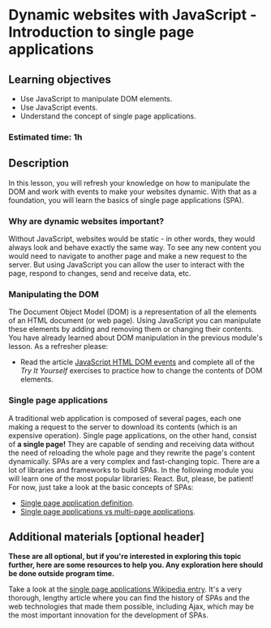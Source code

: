 # Dynamic websites with JavaScript - Introduction to single page applications

## Learning objectives

- Use JavaScript to manipulate DOM elements.
- Use JavaScript events.
- Understand the concept of single page applications.

### Estimated time: 1h

## Description

In this lesson, you will refresh your knowledge on how to manipulate the DOM and work with events to make your websites dynamic. With that as a foundation, you will learn the basics of single page applications (SPA).

### Why are dynamic websites important?

Without JavaScript, websites would be static - in other words, they would always look and behave exactly the same way. To see any new content you would need to navigate to another page and make a new request to the server. But using JavaScript you can allow the user to interact with the page, respond to changes, send and receive data, etc.

### Manipulating the DOM

The Document Object Model (DOM) is a representation of all the elements of an HTML document (or web page). Using JavaScript you can manipulate these elements by adding and removing them or changing their contents. You have already learned about DOM manipulation in the previous module's lesson. As a refresher please:

- Read the article [JavaScript HTML DOM events](https://www.w3schools.com/js/js_htmldom.asp) and complete all of the *Try It Yourself* exercises to practice how to change the contents of DOM elements.

### Single page applications

A traditional web application is composed of several pages, each one making a request to the server to download its contents (which is an expensive operation). Single page applications, on the other hand, consist of **a single page!** They are capable of sending and receiving data without the need of reloading the whole page and they rewrite the page's content dynamically. SPAs are a very complex and fast-changing topic. There are a lot of libraries and frameworks to build SPAs. In the following module you will learn one of the most popular libraries: React. But, please, be patient! For now, just take a look at the basic concepts of SPAs:

- [Single page application definition](https://developer.mozilla.org/en-US/docs/Glossary/SPA).
- [Single page applications vs multi-page applications](https://medium.com/@NeotericEU/single-page-application-vs-multiple-page-application-2591588efe58).

## Additional materials [optional header]
**These are all optional, but if you're interested in exploring this topic further, here are some resources to help you. Any exploration here should be done outside program time.**

Take a look at the [single page applications Wikipedia entry](https://en.wikipedia.org/wiki/Single-page_application). It's a very thorough, lengthy article where you can find the history of SPAs and the web technologies that made them possible, including Ajax, which may be the most important innovation for the development of SPAs.
